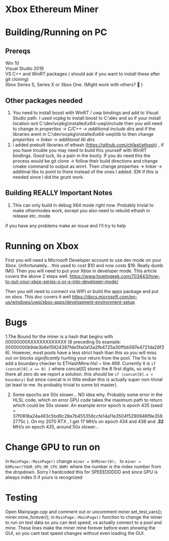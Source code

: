 # Xbox Ethereum Miner
# Building/Running on PC
## Prereqs
Win 10  
Visual Studio 2019   
VS C++ and WinRT packages ( should ask if you want to install these after git cloning)  
Xbox Series S, Series X or Xbox One. (Might work with others? :shrug:	)
## Other packages needed
1.  You need to install boost with WinRT / uwp bindings and add to Visual Studio path.
 I used vcpkg to install boost to C:\dev and so if your install location isnt C:\dev\vcpkg\installed\x64-uwp\include then you will need to change in _properties -> C/C++ -> additional include dirs_
 and if the libraries arent in C:\dev\vcpkg\installed\x64-uwp\lib to then change _properties -> linker -> additional lib dirs_
2. I added prebuilt libraries of ethash (https://github.com/chfast/ethash) , if you have trouble you may need to build this yourself with WinRT bindings. Good luck, its a pain in the booty. If you do need this the process would be git clone -> follow their build directions and change cmake command to output as winrt. Then change properties -> linker -> additinal libs to point to there instead of the ones I added. IDK if this is needed since I did the grunt work.
## Building REALLY Important Notes
1. This can only build in debug X64 mode right now. Probably trivial to make othermodes work, except you also need to rebuild ethash in release etc. mode.

if you have any problems make an issue and I'll try to help
# Running on Xbox
First you will need a Microsoft Developer account to use dev mode on your Xbox. Unfortunately... this used to cost $10 and now costs $19. Really dumb IMO.
Then you will need to put your Xbox in developer mode.
This article covers the above 2 steps well.
https://www.howtogeek.com/703443/how-to-put-your-xbox-series-x-or-s-into-developer-mode/

Then you will need to connect via WIFI or build the appx package and put on xbox. This doc covers it well
https://docs.microsoft.com/en-us/windows/uwp/xbox-apps/development-environment-setup
# Bugs
1.The Bound for the miner is a hash that begins with 00000000XXXXXXXXXXXXX (8 preceding 0s example: 00000000b9de3b6e15924387fde5fa0a13a2fb4725a30ffbb597e4721da28f36). However, most pools have a less strict hash than this so you will miss out on blocks _significantly_ hurting your return from the pool. The fix is to add a boundary checker to ETHashMine.hlsl ~ line 469. Currently it is
 ```if (concat[0].x == 0) {```
 where concat[0] stores the 8 first digits, so only if there all zero do we report a solution.
 this _should_ be
 ```if (concat[0].x < boundary)```
 but since concat is in little endian this is actually super non-trivial (at least to me. Its probably trivial to some bit master).
 
 2. Some epochs are 50x slower... NO idea why. Probably some error in the HLSL code, which on error GPU code takes the maximum path to return which could be 50x slower. An example error epoch is epoch 435 (seed = 37f0818a24a483c5bd9c28e7b455358ccfe14a11e3504f5290946f9e3582775c ). On my 2070 RTX , I get 17 MH/s on epoch 434 and 436 and **.32** MH/s on epoch 435, around 50x slower... 
# Change GPU to run on
in ```MainPage::MainPage()``` change ```miner = DXMiner(0); ``` to ```miner = DXMiner(YOUR_GPU_OR_CPU_NUM)``` where the number is the index number from the dropdown. Sorry I hardcoded this for SPEEEDDDDD and since GPU is always index 0 if yours is recognized
# Testing
Open Mainpage.cpp
 and comment out or uncomment 
 miner.set_test_vars();
 miner.mine_forever();
 in  ```MainPage::MainPage()``` function to change the miner to run on test data so you can test speed, vs actually connect to a pool and mine.
 These lines make the miner mine forever before even showing the GUI, so you cant test speed changes without even loading the GUI.

